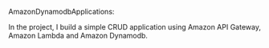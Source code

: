 AmazonDynamodbApplications:

In the project, I build a simple CRUD application using Amazon API Gateway, Amazon Lambda and Amazon Dynamodb. 
